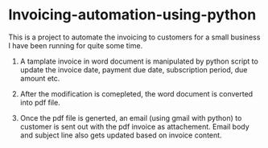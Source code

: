 # Invoicing-automation-using-python

This is a project to automate the invoicing to customers for a small business I have been running for quite some time. 

1) A tamplate invoice in word document is manipulated by python script to update the invoice date, payment due date, subscription period, due amount etc. 

2) After the modification is comepleted, the word document is converted into pdf file. 

3) Once the pdf file is generted, an email (using gmail with python) to customer is sent out with the pdf invoice as attachement. Email body and subject line also gets updated based on invoice content. 
